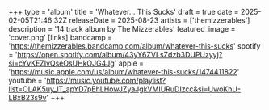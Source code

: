 +++
type = 'album'
title = 'Whatever... This Sucks'
draft = true
date = 2025-02-05T21:46:32Z
releaseDate = 2025-08-23
artists = ['themizzerables']
description = '14 track album by The Mizzerables'
featured_image = 'cover.png'
[links]
    bandcamp = 'https://themizzerables.bandcamp.com/album/whatever-this-sucks'
    spotify = 'https://open.spotify.com/album/43yY6ZVLsZdzb3DUPUzyyj?si=cYvKEZlvQseOsUHkOJG4Jg'
    apple = 'https://music.apple.com/us/album/whatever-this-sucks/1474411822'
    youtube = 'https://music.youtube.com/playlist?list=OLAK5uy_lT_apYD7pEhLHowJZyaJgkVMIURuDIzcc&si=UwoKhU-LBxB23s9v'
+++

